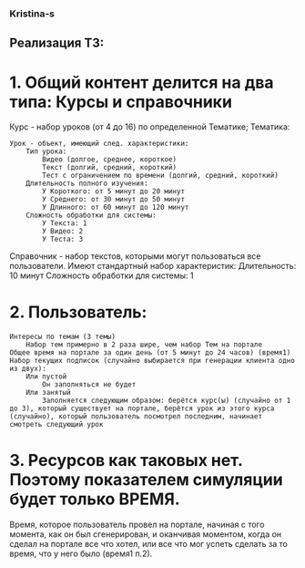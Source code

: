 ### Kristina-s
## Реализация ТЗ:
# 1. Общий контент делится на два типа: Курсы и справочники
Курс - набор уроков (от 4 до 16) по определенной Тематике;
    Тематика:

    Урок - объект, имеющий след. характеристики:
        Тип урока:
            Видео (долгое, среднее, короткое)
            Текст (долгий, средний, короткий)
            Тест с ограничением по времени (долгий, средний, короткий)
        Длительность полного изучения:
            У Короткого: от 5 минут до 20 минут
            У Среднего: от 30 минут до 50 минут
            У Длинного: от 60 минут до 120 минут
        Сложность обработки для системы:
            У Текста: 1
            У Видео: 2
            У Теста: 3
Справочник - набор текстов, которыми могут пользоваться все пользователи. Имеют стандартный набор характеристик:
    Длительность: 10 минут
    Сложность обработки для системы: 1

# 2. Пользователь:
    Интересы по темам (3 темы)
        Набор тем примерно в 2 раза шире, чем набор Тем на портале
    Общее время на портале за один день (от 5 минут до 24 часов) (время1)
    Набор текущих подписок (случайно выбирается при генерации клиента одно из двух):
        Или пустой
            Он заполняться не будет
        Или занятый
            Заполняется следующим образом: берётся курс(ы) (случайно от 1 до 3), который существует на портале, берётся урок из этого курса (случайно), который пользователь посмотрел последним, начинает смотреть следующий урок

# 3. Ресурсов как таковых нет. Поэтому показателем симуляции будет только ВРЕМЯ.
Время, которое пользователь провел на портале, начиная с того момента, как он был сгенерирован, и оканчивая моментом, когда он сделал на портале все что хотел, или все что мог успеть сделать за то время, что у него было (время1 п.2).
